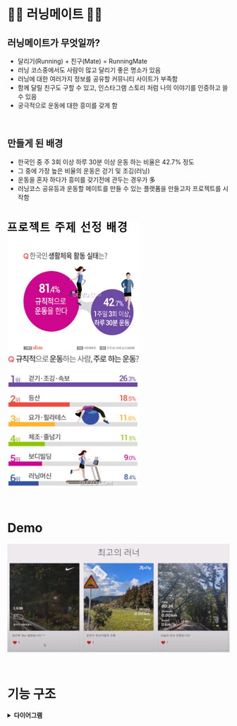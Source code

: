 # 🏃‍♂ 러닝메이트 🏃‍♀

## 러닝메이트가 무엇일까?
- 달리기(Running) + 친구(Mate) = RunningMate
- 러닝 코스중에서도 사람이 많고 달리기 좋은 명소가 있음
- 러닝에 대한 여러가지 정보를 공유할 커뮤니티 사이트가 부족함
- 함께 달릴 친구도 구할 수 있고, 인스타그램 스토리 처럼 나의 이야기를 인증하고 쓸 수 있음
- 궁극적으로 운동에 대한 흥미를 갖게 함

<br>

## 만들게 된 배경
- 한국인 중 주 3회 이상 하루 30분 이상 운동 하는 비율은 42.7% 정도
- 그 중에 가장 높은 비율의 운동은 걷기 및 조깅(러닝)
- 운동을 혼자 하다가 흥미를 갖기전에 관두는 경우가 多
- 러닝코스 공유등과 운동할 메이트를 만들 수 있는 플랫폼을 만들고자 프로젝트를 시작함

<br>

<img src="images/image101.PNG" width="300" height="300"/>&ensp;&ensp;&ensp;&ensp;&ensp;<img src="images/image100.PNG" width="300" height="300"/>

<br>

# Demo
[![RunningMate Demo](images/image102.PNG)](https://www.youtube.com/watch?v=7uexY16tpgA&t=225s)

<br>

# 기능 구조

<details><summary> <b>다이어그램</b> </summary>


![test](images/diagram.PNG)
<br>

<details><summary> <b>메인, 회원, 마이페이지, 관리자</b> </summary>

![test](images/image4.png)

</details>
<br>

<details><summary> <b>자유게시판, 듀오매칭</b> </summary>

![test](images/image5.png)

</details>
<br>

<br>

# 클래스 구조

<details><summary> <b>메인페이지</b> </summary>

<img src="images/Main.PNG" width="100%" height="100%"/>

</details>
<br>

<details><summary> <b>멤버</b> </summary>

<img src="images/Member.PNG" width="100%" height="100%"/>

</details>
<br>

<details><summary> <b>자유게시판</b> </summary>

<img src="images/FBboard.PNG" width="100%" height="100%"/>

</details>
<br>

<details><summary> <b>오늘의러닝</b> </summary>

<img src="images/Today.PNG" width="100%" height="100%"/>

</details>
<br>

<details><summary> <b>메이트구하기</b> </summary>

<img src="images/Mate.PNG" width="100%" height="100%"/>

</details>
<br>

<details><summary> <b>공통기능</b> </summary>

<img src="images/Sub.PNG" width="100%" height="100%"/>

</details>
<br>

<details><summary> <b>코스공유</b> </summary>

<img src="images/Route.PNG" width="100%" height="100%"/>

</details>
<br>

<br>

# 데이터베이스

![test](images/Picture1.png)

<br>
<br>

# 팀원 및 

<details><summary> <b>채효주(PL)</b> </summary>

* 로그인, 회원가입 CRUD 구현
* 마이페이지 JSP 디자인 설계 및 구현
* 내가 쓴 글 보기
* 회원목록 조회 / 회원 강제 탈퇴
* 신고목록 조회 및 해당 게시물 삭제

</details>
<br>

<details><summary> <b>김상원</b> </summary>

* 메인페이지 JSP 디자인 설계 및 구현
* 최고의 러너 구현(오늘의 러닝) / 번개모임 미리보기
* 자유게시판 CRUD 페이징리스트 구현
* CKEditor5 으로 게시판 구현
* 게시글 검색 기능( 제목, 작성자 , 내용) 
* 댓글 front 구성 설계 및 구현

</details>
<br>

<details><summary> <b>김민정</b> </summary>

* 오늘의 러닝 JSP 구성 설계 및 구현
* 오늘의 러닝 CRUD 페이징 구현
* 게시물 썸네일 기능 구현
* CKEditor5으로 게시물 구현
* 게시물 검색 기능 (제목, 작성자, 내용)

</details>
<br>

<details><summary> <b>홍성호</b> </summary>

* 러닝메이트 구하기 JSP 구성 설계 및 구현
* 번개, 소모임 게시물 CRUD
* 번개 참여 기능, 참여자 리스트 기능
* 게시물 검색 기능(게시물 종류, 제목 등) 
* Kakao map api 사용 : 현재 위치 정보, 지도로 보기 등 구현
  
</details>
<br>

<details><summary> <b>조예선</b> </summary> 

* “나처럼 달려” JSP 구성 설계 및 구현
* “나처럼 달려” 게시물 CRUD 페이징 구현
* CKEditor5 으로 게시물 구현
* Mapbox api 사용하여 코스 그리기
* 전체 댓글 기능 CRUD
* 전체 좋아요, 신고 DB 설계 및 구현

</details>
<br>
<br>

# 기술스택

<details><summary> <b>Back-end</b> </summary>

* JAVA SE-11
* Spring Boot
* Spring MVC
* Tomcat

</details>
<br>

<details><summary> <b>Front-end</b> </summary>

* HTML5
* CSS
* JavaScript
* jQuery
* BootStrap5

</details>
<br>

<details><summary> <b>DBMS</b> </summary>

* MySQL

</details>
<br>

<details><summary> <b>DevOps</b> </summary>

* Git/GitHub
* Naver Works
* oven.app
* erdcloud
* googleSheet

</details>
<br>

<details><summary> <b>API & Library</b> </summary>

* API Docs - mapbox
* Kakao API - KakaoMap
* Ck Editor  
  
</details>

러닝에 대한 여러가지  보를 공유하고
러닝메이트를 구하는 러닝 커뮤니티 사이트


멀티캠퍼스 풀스택 세미프로젝트 

